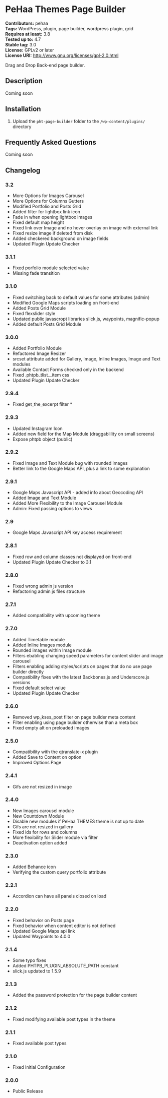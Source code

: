 # PeHaa Themes Page Builder #
**Contributors:** pehaa  
**Tags:** WordPress, plugin, page builder, wordpress plugin, grid  
**Requires at least:** 3.8  
**Tested up to:** 4.7  
**Stable tag:** 3.0  
**License:** GPLv2 or later  
**License URI:** http://www.gnu.org/licenses/gpl-2.0.html  

Drag and Drop Back-end page builder.

## Description ##

Coming soon

## Installation ##

1. Upload the `pht-page-builder` folder to the `/wp-content/plugins/` directory

## Frequently Asked Questions ##

Coming soon

## Changelog ##

### 3.2 ###
* More Options for Images Carousel
* More Options for Columns Gutters
* Modified Portfolio and Posts Grid
* Added filter for lightbox link icon
* Fade in when opening lightbox images
* Fixed default map height
* Fixed link over Image and no hover overlay on image with external link
* Fixed resize image if deleted from disk
* Added checkered background on image fields
* Updated Plugin Update Checker

### 3.1.1 ###
* Fixed porfolio module selected value
* Missing fade transition

### 3.1.0 ###
* Fixed switching back to default values for some attributes (admin)
* Modified Google Maps scripts loading on front-end
* Added Posts Grid Module
* Fixed flexslider style
* Updated public javascropt libraries slick.js, waypoints, magnific-popup
* Added default Posts Grid Module 

### 3.0.0 ###
* Added Portfolio Module
* Refactored Image Resizer
* srcset attribute added for Gallery, Image, Inline Images, Image and Text modules
* Available Contact Forms checked only in the backend
* Fixed .phtpb_tlist__item css
* Updated Plugin Update Checker

### 2.9.4 ###
* Fixed get_the_excerpt filter *

### 2.9.3 ###
* Updated Instagram Icon
* Added new field for the Map Module (draggablility on small screens)
* Expose phtpb object (public)

### 2.9.2 ###
* Fixed Image and Text Module bug with rounded images
* Better link to the Google Maps API, plus a link to some explanation

### 2.9.1 ###
* Google Maps Javascript API - added info about Geocoding API
* Added Image and Text Module
* Added More Flexibility to the Image Carousel Module
* Admin: Fixed passing options to views

### 2.9 ###
* Google Maps Javascript API key access requirement

### 2.8.1 ###
* Fixed row and column classes not displayed on front-end
* Updated Plugin Update Checker to 3.1

### 2.8.0 ###
* Fixed wrong admin js version
* Refactoring admin js files structure

### 2.7.1 ###
* Added compatibility with upcoming theme

### 2.7.0 ###
* Added Timetable module
* Added Inline Images module
* Rounded images within Image module
* Filters ebabling changing speed parameters for content slider and image carousel
* Filters enabling adding styles/scripts on pages that do no use page builder directly
* Compatibility fixes with the latest Backbones.js and Underscore.js versions
* Fixed default select value
* Updated Plugin Update Checker

### 2.6.0 ###
* Removed wp_kses_post filter on page builder meta content
* Filter enabling using page builder otherwise than a meta box
* Fixed empty alt on preloaded images

### 2.5.0 ###
* Compatibility with the qtranslate-x plugin
* Added Save to Content on option
* Improved Options Page

### 2.4.1 ###
* Gifs are not resized in image

### 2.4.0 ###
* New Images carousel module
* New Countdown Module
* Disable new modules if PeHaa THEMES theme is not up to date
* Gifs are not resized in gallery
* Fixed ids for rows and columns
* More flexibility for Slider module via filter
* Deactivation option added

### 2.3.0 ###
* Added Behance icon
* Verifying the custom query portfolio attribute

### 2.2.1 ###
* Accordion can have all panels closed on load

### 2.2.0 ###
* Fixed behavior on Posts page
* Fixed behavior when content editor is not defined
* Updated Google Maps api link
* Updated Waypoints to 4.0.0

### 2.1.4 ###
* Some typo fixes
* Added PHTPB_PLUGIN_ABSOLUTE_PATH constant
* slick.js updated to 1.5.9

### 2.1.3 ###
* Added the password protection for the page builder content

### 2.1.2 ###
* Fixed modifying available post types in the theme

### 2.1.1 ###
* Fixed available post types

### 2.1.0 ###
* Fixed Initial Configuration

### 2.0.0 ###
* Public Release